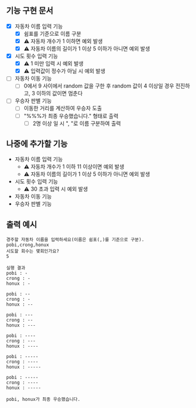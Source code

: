 ## 기능 구현 문서

- [x] 자동차 이름 입력 기능
  - [x] 쉼표를 기준으로 이름 구분
  - [x] ⚠️ 자동차 개수가 1 이하면 예외 발생
  - [x] ⚠️ 자동차 이름의 길이가 1 이상 5 이하가 아니면 예외 발생
- [x] 시도 횟수 입력 기능
  - [x] ⚠️ 1 미만 입력 시 예외 발생
  - [x] ⚠️ 입력값이 정수가 아닐 시 예외 발생
- [ ] 자동차 이동 기능
  - [ ] 0에서 9 사이에서 random 값을 구한 후 random 값이 4 이상일 경우 전진하고, 3 이하의 값이면 멈춘다
- [ ] 우승자 판별 기능
  - [ ] 이동한 거리를 계산하여 우승자 도출
  - [ ] "%%%가 최종 우승했습니다." 형태로 출력
    - [ ] 2명 이상 일 시 ", "로 이름 구분하여 출력

## 나중에 추가할 기능
- 자동차 이름 입력 기능
  - ⚠️ 자동차 개수가 1 이하 11 이상이면 예외 발생
  - ⚠️ 자동차 이름의 길이가 1 이상 5 이하가 아니면 예외 발생
- 시도 횟수 입력 기능
  - ⚠️ 30 초과 입력 시 예외 발생
- 자동차 이동 기능
- 우승자 판별 기능

## 출력 예시
```
경주할 자동차 이름을 입력하세요(이름은 쉼표(,)를 기준으로 구분).
pobi,crong,honux
시도할 회수는 몇회인가요?
5

실행 결과
pobi : -
crong : -
honux : -

pobi : --
crong : -
honux : --

pobi : ---
crong : --
honux : ---

pobi : ----
crong : ---
honux : ----

pobi : -----
crong : ----
honux : -----

pobi : -----
crong : ----
honux : -----

pobi, honux가 최종 우승했습니다.
```